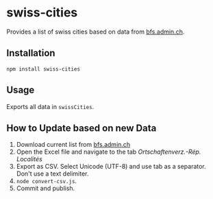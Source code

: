 # swiss-cities
Provides a list of swiss cities based on data from [bfs.admin.ch](http://www.bfs.admin.ch/bfs/portal/de/index/infothek/nomenklaturen/blank/blank/gem_liste/04.html).

## Installation
`npm install swiss-cities`

## Usage
Exports all data in `swissCities`.

## How to Update based on new Data
1. Download current list from [bfs.admin.ch](http://www.bfs.admin.ch/bfs/portal/de/index/infothek/nomenklaturen/blank/blank/gem_liste/04.html)
2. Open the Excel file and navigate to the tab _Ortschaftenverz.-Rép. Localités_
3. Export as CSV. Select Unicode (UTF-8) and use tab as a separator. Don't use a text delimiter.
4. `node convert-csv.js`.
5. Commit and publish.

